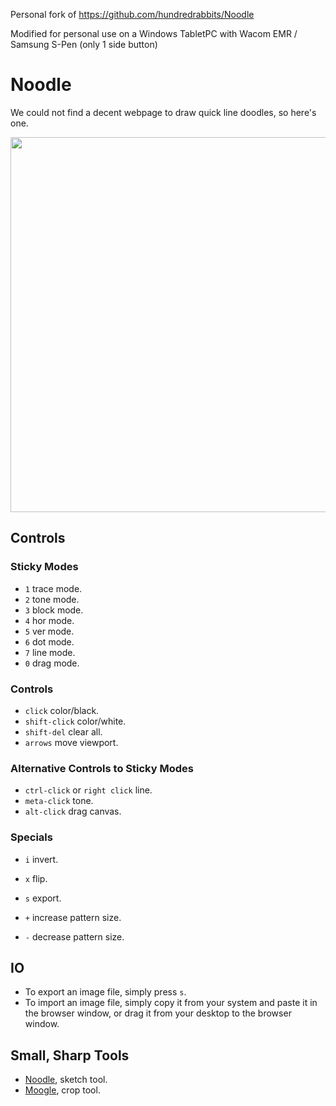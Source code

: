 Personal fork of https://github.com/hundredrabbits/Noodle

Modified for personal use on a Windows TabletPC with Wacom EMR / Samsung S-Pen (only 1 side button)

# Noodle

We could not find a decent webpage to draw quick line doodles, so here's one.

<img src='https://raw.githubusercontent.com/hundredrabbits/Noodle/master/PREVIEW.jpg' width="600"/>

## Controls

### Sticky Modes

- `1` trace mode.
- `2` tone mode.
- `3` block mode.
- `4` hor mode.
- `5` ver mode.
- `6` dot mode.
- `7` line mode.
- `0` drag mode.

### Controls

- `click` color/black.
- `shift-click` color/white.
- `shift-del` clear all.
- `arrows` move viewport.

### Alternative Controls  to Sticky Modes

- `ctrl-click` or `right click` line.
- `meta-click` tone.
- `alt-click` drag canvas.

### Specials

- `i` invert.
- `x` flip.
- `s` export.

- `+` increase pattern size.
- `-` decrease pattern size.

## IO

- To export an image file, simply press `s`.
- To import an image file, simply copy it from your system and paste it in the browser window, or drag it from your desktop to the browser window.

## Small, Sharp Tools

- [Noodle](https://github.com/hundredrabbits/noodle), sketch tool.
- [Moogle](https://github.com/hundredrabbits/moogle), crop tool.
